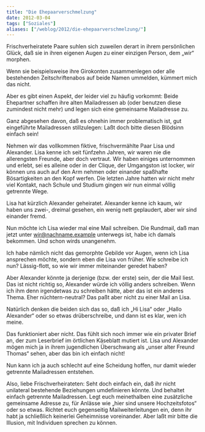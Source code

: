 ```yaml
---
title: "Die Ehepaarverschmelzung"
date: 2012-03-04
tags: ["Soziales"]
aliases: ["/weblog/2012/die-ehepaarverschmelzung/"]
---
```

Frischverheiratete Paare suhlen sich zuweilen derart in ihrem persönlichen Glück, daß sie in ihren eigenen Augen zu einer einzigen Person, dem „wir“ morphen.

Wenn sie beispielsweise ihre Girokonten zusammenlegen oder alle bestehenden Zeitschriftenabos auf beide Namen ummelden, kümmert mich das nicht.

Aber es gibt einen Aspekt, der leider viel zu häufig vorkommt: Beide Ehepartner schaffen ihre alten Mailadressen ab (oder benutzen diese zumindest nicht mehr) und legen sich eine gemeinsame Mailadresse zu.

Ganz abgesehen davon, daß es ohnehin immer problematisch ist, gut eingeführte Mailadressen stillzulegen: Laßt doch bitte diesen Blödsinn einfach sein!

Nehmen wir das vollkommen fiktive, frischvermählte Paar Lisa und Alexander. Lisa kenne ich seit fünfzehn Jahren, wir waren nie die allerengsten Freunde, aber doch vertraut. Wir haben einiges unternommen und erlebt, sei es alleine oder in der Clique, der Umgangston ist locker, wir können uns auch auf den Arm nehmen oder einander spaßhafte Bösartigkeiten an den Kopf werfen. Die letzten Jahre hatten wir nicht mehr viel Kontakt, nach Schule und Studium gingen wir nun einmal völlig getrennte Wege.

Lisa hat kürzlich Alexander geheiratet. Alexander kenne ich kaum, wir haben uns zwei-, dreimal gesehen, ein wenig nett geplaudert, aber wir sind einander fremd.

Nun möchte ich Lisa wieder mal eine Mail schreiben. Die Rundmail, daß man jetzt unter wir@nachname.example unterwegs ist, habe ich damals bekommen. Und schon wirds unangenehm.

Ich habe nämlich nicht das gemorphte Gebilde vor Augen, wenn ich Lisa ansprechen möchte, sondern eben die Lisa von früher. Wie schreibe ich nun? Lässig-flott, so wie wir immer miteinander geredet haben?

Aber Alexander könnte ja derjenige (bzw. der erste) sein, der die Mail liest. Das ist nicht richtig so, Alexander würde ich völlig anders schreiben. Wenn ich ihm denn irgendetwas zu schreiben hätte, aber das ist ein anderes Thema. Eher nüchtern-neutral? Das paßt aber nicht zu einer Mail an Lisa.

Natürlich denken die beiden sich das so, daß ich „Hi Lisa“ oder „Hallo Alexander“ oder so etwas drüberschreibe, und dann ist es klar, wen ich meine.

Das funktioniert aber nicht. Das fühlt sich noch immer wie ein privater Brief an, der zum Leserbrief im örtlichen Käseblatt mutiert ist. Lisa und Alexander mögen mich ja in ihrem jugendlichen Überschwang als „unser alter Freund Thomas“ sehen, aber das bin ich einfach nicht!

Nun kann ich ja auch schlecht auf eine Scheidung hoffen, nur damit wieder getrennte Mailadressen entstehen.

Also, liebe Frischverheirateten: Seht doch einfach ein, daß ihr nicht unilateral bestehende Beziehungen umdefinieren könnte. Und behaltet einfach getrennte Mailadressen. Legt euch meinethalben eine zusätzliche gemeinsame Adresse zu, für Anlässe wie „hier sind unsere Hochzeitsfotos“ oder so etwas. Richtet euch gegenseitig Mailweiterleitungen ein, denn ihr habt ja schließlich keinerlei Geheimnisse voreinander. Aber laßt mir bitte die Illusion, mit Individuen sprechen zu können.